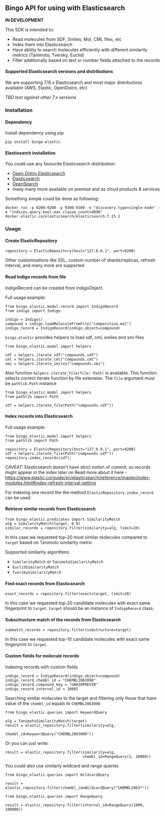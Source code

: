 ## Bingo API for using with Elasticsearch 

**IN DEVELOPMENT**

This SDK is intended to:

- Read molecules from SDF, Smiles, Mol, CML files, etc
- Index them into Elasticsearch
- Have ability to search molecules efficiently with different similarity metrics (Tanimoto, Tversky, Euclid)
- Filter additionally based on text or number fields attached to the records

#### Supported Elasticsearch versions and distributions

We are supporting 7.15.x Elasticsearch and most major distributions available (AWS, Elastic, OpenDistro, etc)

*TBD test against other 7.x versions*

### Installation

#### Dependency

Install dependency using pip

```
pip install bingo-elastic
```


#### Elastisearch installation

You could use any favourite Elasticsearch distribution:

- [Open Distro Elasticsearch](https://opendistro.github.io/for-elasticsearch-docs/docs/install/)
- [Elasticsearch](https://www.elastic.co/guide/en/elasticsearch/reference/current/install-elasticsearch.html)
- [OpenSearch](https://opensearch.org/docs/latest/opensearch/install/index/)
- many many more available on premise and as cloud products & services

Something simple could be done as following:

```
docker run -p 9200:9200 -p 9300:9300 -e "discovery.type=single-node" -e "indices.query.bool.max_clause_count=4096" docker.elastic.co/elasticsearch/elasticsearch:7.15.1
```

### Usage 

#### Create ElasticRepository

```
repository = ElasticRepository(host="127.0.0.1", port=9200)
```

Other customisations like SSL, custom number of shards/replicas, refresh interval, and many more are supported

#### Read Indigo records from file

IndigoRecord can be created from IndigoObject.
 
Full usage example: 
```
from bingo_elastic.model.record import IndigoRecord
from indigo import Indigo

indigo = Indigo()
compound = indigo.loadMoleculeFromFile("composition.mol")
indigo_record = IndigoRecord(indigo_object=compound)
```

`bingo_elastic` provides helpers to load sdf, cml, smiles and smi files

```
from bingo_elastic.model import helpers

sdf = helpers.iterate_sdf("compounds.sdf")
cml = helpers.iterate_cml("compounds.cml")
smi = helpers.iterate_smiles("compounds.smi")
```

Also function `helpers.iterate_file(file: Path)` is available. This function 
selects correct iterate function by file extension. The `file` argument must 
be `pathlib.Path` instance

```
from bingo_elastic.model import helpers
from pathlib import Path

sdf = helpers.iterate_file(Path("compounds.sdf"))
```


#### Index records into Elasticsearch

Full usage example: 

```
from bingo_elastic.model import helpers
from pathlib import Path

repository = ElasticRepository(host="127.0.0.1", port=9200)
sdf = helpers.iterate_file(Path("compounds.sdf"))
repository.index_records(sdf);
```

*CAVEAT*: Elasticsearch doesn't have strict notion of commit, so records might appear in the index later on
Read more about it here -  https://www.elastic.co/guide/en/elasticsearch/reference/master/index-modules.html#index-refresh-interval-setting

For indexing one record the the method `ElasticRepository.index_record` can be used 

#### Retrieve similar records from Elasticsearch

```
from bingo_elastic.predicates import SimilarityMatch
alg = SimilarityMatch(target, 0.9)
similar_records = repository.filter(similarity=alg, limit=20)
```

In this case we requested top-20 most similar molecules compared to `target` based on Tanimoto similarity metric

Supported similarity algorithms:
- `SimilarityMatch` or `TanimotoSimilarityMatch`
- `EuclidSimilarityMatch`
- `TverskySimilarityMatch`

#### Find exact records from Elasticsearch

```
exact_records = repository.filter(exact=target, limit=20)
```

In this case we requested top-20 candidate molecules with exact same fingerprint to `target`.
`target` should be an instance of `IndigoRecord` class. 




#### Subsctructure match of the records from Elasticsearch

```
submatch_records = repository.filter(substructure=target)
```

In this case we requested top-10 candidate molecules with exact same fingerprint to `target`.

#### Custom fields for molecule records

Indexing records with custom fields

```
indigo_record = IndigoRecord(indigo_object=compound)
indigo_record.chembl_id = "CHEMBL2063090"
indigo_record.compound_key = "GRAZOPREVIR"
indigo_record.internal_id = 10001
```

Searching similar molecules to the target and filtering only those that have value of the `chembl_id` equals to `CHEMBL2063090`

```
from bingo_elastic.queries import KeywordQuery

alg = TanimotoSimilarityMatch(target)
result = elastic_repository.filter(similarity=alg,
                                   chembl_id=KeywordQuery("CHEMBL2063090"))
```

Or you can just write:

```
result = elastic_repository.filter(similarity=alg,
                                   chembl_id=RangeQuery(1, 10000))
```


You could also use similarly wildcard and range queries

```
from bingo_elastic.queries import WildcardQuery

result = elastic_repository.filter(chembl_id=WildcardQuery("CHEMBL2063*"))

```

```
from bingo_elastic.queries import RangeQuery

result = elastic_repository.filter(internal_id=RangeQuery(1000, 100000))

```
